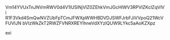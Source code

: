 Vm14YVUxTnJNVmRWV0d4V1lUSlNjVlZ0ZEhkVmJGcHlWV3RPVlZKclZqVlVi
R1F3Vkd4SmQwNVZUbFpTCmJFWXpWWHBDVDJSWFJrbFJiVVpoQ21WcVFUVlJN
bVIzWkZkT2RWZFVNRXREYlhneVdXYzlQUW9LYkc5aAoKZXpz

exi